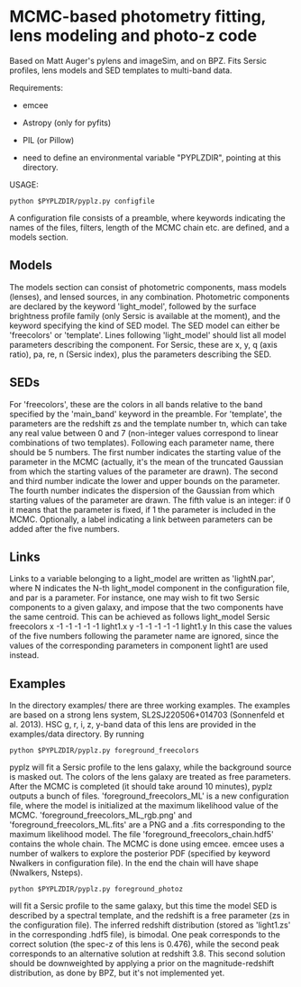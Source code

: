 # MCMC-based photometry fitting, lens modeling and photo-z code

Based on Matt Auger's pylens and imageSim, and on BPZ. Fits Sersic profiles, lens models and SED templates to multi-band data.

Requirements:
- emcee
- Astropy (only for pyfits)
- PIL (or Pillow)

- need to define an environmental variable "PYPLZDIR", pointing at this directory.

USAGE: 

```
python $PYPLZDIR/pyplz.py configfile
```

A configuration file consists of a preamble, where keywords indicating the names of the files, filters, length of the MCMC chain etc. are defined, and a models section.

## Models
The models section can consist of photometric components, mass models (lenses), and lensed sources, in any combination. Photometric components are declared by the keyword 'light_model', followed by the surface brightness profile family (only Sersic is available at the moment), and the keyword specifying the kind of SED model. The SED model can either be 'freecolors' or 'template'.
Lines following 'light_model' should list all model parameters describing the component. For Sersic, these are x, y, q (axis ratio), pa, re, n (Sersic index), plus the parameters describing the SED.

## SEDs
For 'freecolors', these are the colors in all bands relative to the band specified by the 'main_band' keyword in the preamble. 
For 'template', the parameters are the redshift zs and the template number tn, which can take any real value between 0 and 7 (non-integer values correspond to linear combinations of two templates).
Following each parameter name, there should be 5 numbers. The first number indicates the starting value of the parameter in the MCMC (actually, it's the mean of the truncated Gaussian from which the starting values of the parameter are drawn). The second and third number indicate the lower and upper bounds on the parameter. The fourth number indicates the dispersion of the Gaussian from which starting values of the parameter are drawn. The fifth value is an integer: if 0 it means that the parameter is fixed, if 1 the parameter is included in the MCMC.
Optionally, a label indicating a link between parameters can be added after the five numbers.

## Links
Links to a variable belonging to a light_model are written as 'lightN.par', where N indicates the N-th light_model component in the configuration file, and par is a parameter.
For instance, one may wish to fit two Sersic components to a given galaxy, and impose that the two components have the same centroid.
This can be achieved as follows
light_model Sersic freecolors
x -1 -1 -1 -1 -1 light1.x
y -1 -1 -1 -1 -1 light1.y
In this case the values of the five numbers following the parameter name are ignored, since the values of the corresponding parameters in component light1 are used instead.

## Examples

In the directory examples/ there are three working examples.
The examples are based on a strong lens system, SL2SJ220506+014703 (Sonnenfeld et al. 2013).
HSC g, r, i, z, y-band data of this lens are provided in the examples/data directory.
By running
```
python $PYPLZDIR/pyplz.py foreground_freecolors
```
pyplz will fit a Sersic profile to the lens galaxy, while the background source is masked out. The colors of the lens galaxy are treated as free parameters.
After the MCMC is completed (it should take around 10 minutes), pyplz outputs a bunch of files.
'foreground_freecolors_ML' is a new configuration file, where the model is initialized at the maximum likelihood value of the MCMC. 'foreground_freecolors_ML_rgb.png' and 'foreground_freecolors_ML.fits' are a PNG and a .fits corresponding to the maximum likelihood model.
The file 'foreground_freecolors_chain.hdf5' contains the whole chain.
The MCMC is done using emcee. emcee uses a number of walkers to explore the posterior PDF (specified by keyword Nwalkers in configuration file).
In the end the chain will have shape (Nwalkers, Nsteps).
```
python $PYPLZDIR/pyplz.py foreground_photoz
```
will fit a Sersic profile to the same galaxy, but this time the model SED is described by a spectral template, and the redshift is a free parameter (zs in the configuration file).
The inferred redshift distribution (stored as 'light1.zs' in the corresponding .hdf5 file), is bimodal. One peak corresponds to the correct solution (the spec-z of this lens is 0.476), while the second peak corresponds to an alternative solution at redshift 3.8.
This second solution should be downweighted by applying a prior on the magnitude-redshift distribution, as done by BPZ, but it's not implemented yet.

